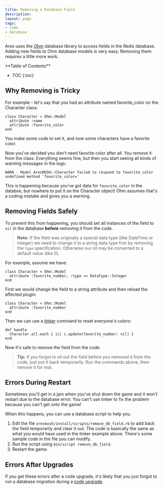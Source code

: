 ```yaml
---
title: Removing a Database Field
description:
layout: page
tags: 
- code
- database
---
```


Ares uses the [Ohm](http://ohm.keyvalue.org/) database library to access fields in the Redis database.  Adding new fields to Ohm database models is very easy.  Removing them requires a little more work.

<div id="inline_toc" markdown="1">
**Table of Contents**

* TOC
{:toc}
</div>

## Why Removing is Tricky

For example - let's say that you had an attribute named favorite_color on the Character class:

    class Character < Ohm::Model
      attribute :name
      attribute :favorite_color
    end

You make some code to set it, and now some characters have a favorite color.  

Now you've decided you don't need favorite color after all.   You remove it from the class.  Everything seems fine, but then you start seeing all kinds of warning messages in the logs:

    WARN - Model AresMUSH::Character failed to respond to favorite_color undefined method `favorite_color='

This is happening because you've got data for `favorite_color` in the databse, but nowhere to put it on the Character object!   Ohm assumes that's a coding mistake and gives you a warning.

## Removing Fields Safely

To prevent this from happening, you should set all instances of the field to `nil` in the database **before** removing it from the code.

> <i class="fa fa-exclamation-triangle"></i> **Note:** If the field was originally a special data type (like DateTime or Integer) we need to change it to a string data type first by removing the `type` specification.  Otherwise our nil may be converted to a default value (like 0).

For example, assume we have:

    class Character < Ohm::Model
      attribute :favorite_number, :type => DataType::Integer
    end

First we would change the field to a string attribute and then reload the affected plugin:

    class Character < Ohm::Model
      attribute :favorite_number
    end

Then we can use a [tinker](/tutorials/code/tinker) command to reset everyone's colors:

    def handle
      Character.all.each { |c| c.update(favorite_number: nil) }
    end

Now it's safe to remove the field from the code.

> <i class="fa fa-info-circle"></i> **Tip:** If you forgot to nil out the field before you removed it from the code, just put it back temporarily.  Run the commands above, then remove it for real.

## Errors During Restart

Sometimes you'll get in a jam when you've shut down the game and it won't restart due to the database error.  You can't use tinker to fix the problem because you can't get onto the game!

When this happens, you can use a database script to help you.

1. Edit the file `aresmush/install/scripts/remove_db_field.rb` to add back the field temporarily and clear it out. The code is basically the same as what you would have used in the tinker example above.  There's some sample code in the file you can modify.
2. Run the script using `bin/script remove_db_field`.
3. Restart the game.

## Errors After Upgrades

If you get these errors after a code upgrade, it's likely that you just forgot to run a database migration during a [code upgrade](/tutorials/manage/upgrades).
